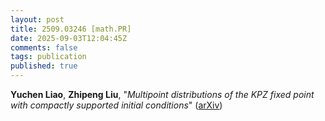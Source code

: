 ```yaml
---
layout: post
title: 2509.03246 [math.PR]
date: 2025-09-03T12:04:45Z
comments: false
tags: publication
published: true
---
```


<b>Yuchen Liao</b>, <b>Zhipeng Liu</b>, "<i>Multipoint distributions of the KPZ fixed point with compactly supported  initial conditions</i>" ([arXiv](http://arxiv.org/abs/2509.03246v4))
